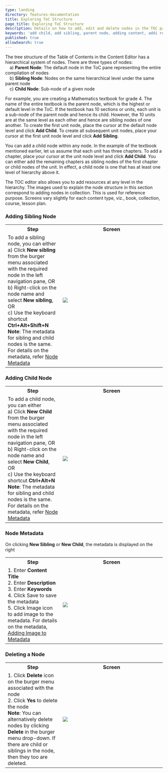 ```yaml
---
type: landing
directory: features-documentation
title: Exploring ToC Structure
page_title: Exploring ToC Structure
description: Details on how to add, edit and delete nodes in the TOC pane of the content editor
keywords: 'add child, add sibling, parent node, adding content, addi resource, node definition, node manipulation'
published: true
allowSearch: true
---
```


The tree structure of the Table of Contents in the Content Editor has a hierarchical system of nodes. There are three types of nodes: <br>&emsp;a) <b>Parent Node</b>: The default node in the ToC pane representing the entire compilation of nodes <br>&emsp;b) <b>Sibling Node</b>: Nodes on the same hierarchical level under the same parent node<br>&emsp;c) <b>Child Node</b>: Sub-node of a given node 

For example, you are creating a Mathematics textbook for grade 4. The name of the entire textbook is the parent node, which is the highest or default level in the ToC. If the textbook has 10 sections or units, each unit is a sub-node of the parent node and hence its child. However, the 10 units are at the same level as each other and hence are sibling nodes of one another. To create the first unit node, place the cursor at the default node level and click **Add Child**. To create all subsequent unit nodes, place your cursor at the first unit node level and click **Add Sibling**. 

You can add a child node within any node. In the example of the textbook mentioned earlier, let us assume that each unit has three chapters. To add a chapter, place your cursor at the unit node level and click **Add Child**. You can either add the remaining chapters as sibling nodes of the first chapter or child nodes of the unit. In effect, a child node is one that has at least one level of hierarchy above it. 

The TOC editor also allows you to add resources at any level in the hierarchy. The images used to explain the node structure in this section correspond to adding nodes in collection. This is used for reference purpose. Screens vary slightly for each content type, viz., book, collection, course, lesson plan.

### Adding Sibling Node

<table>
  <tr>
    <th style="width:35%;">Step</th>
    <th style="width:65%;">Screen</th>
  </tr>
  <tr>
    <td>To add a sibling node, you can either <br>a) Click <b>New sibling</b> from the burger menu associated with the required node in the left navigation pane, OR <br>b)  Right-click on the node name and select <b>New sibling</b>, OR <br>c) Use the keyboard shortcut <b>Ctrl+Alt+Shift+N</b> <b>Note</b>: The metadata for sibling and child nodes is the same. For details on the metadata, refer <a href="features-documentation/treestructure_toc/#node-metadata"> Node Metadata</a>
    </td>
      <td><img src="pages/features-documentation/images/addingchild1.png"></td>
  </tr>
  </table>
 

### Adding Child Node

<table>
  <tr>
    <th style="width:35%;">Step</th>
    <th style="width:65%;">Screen</th>
  </tr>
  <tr>
    <td>To add a child node, you can either <br>a) Click <b>New Child</b> from the burger menu associated with the required node in the left navigation pane, OR <br>b)  Right-click on the node name and select <b>New Child</b>, OR <br>c) Use the keyboard shortcut <b>Ctrl+Alt+N</b> <b>Note</b>: The metadata for sibling and child nodes is the same. For details on the metadata, refer <a href="features-documentation/treestructure_toc/#node-metadata"> Node Metadata</a>
    </td>
      <td><img src="pages/features-documentation/images/addingchild1.png"></td>
  </tr>
  </table>

### Node Metadata
On clicking <b> New Sibling</b> or <b>New Child</b>, the metadata is displayed on the right
<table>
  <tr>
    <th style="width:35%;">Step</th>
    <th style="width:65%;">Screen</th>
  </tr>
  <tr>
    <td>1. Enter <b>Content Title</b> <br>2. Enter <b>Description</b> <br>3. Enter <b>Keywords</b> <br>4. Click Save to save the metadata <br>5. Click Image icon to add image to the metadata. For details on the metadata, <a href="features-documentation/metadata_addingimages" target="_blank">Adding Image to Metadata</a>
    </td>
      <td><img src="pages/features-documentation/images/addchild_metadata2.png"></td>
  </tr>
  </table>
  

### Deleting a Node

<table>
  <tr>
    <th style="width:35%;">Step</th>
    <th style="width:65%;">Screen</th>
  </tr>
  <tr>
    <td>1. Click <b>Delete</b> icon on the burger menu associated with the node<br>2. Click <b>Yes</b> to delete the node
      <br><b>Note</b>: You can alternatively delete nodes by clicking <b>Delete</b> in the burger menu drop-down. If there are child or siblings in the node, then they too are deleted.
      </td>
    <td><img src="pages/features-documentation/images/book/book_unit_delete.png"></td>
  </tr>
</table>

